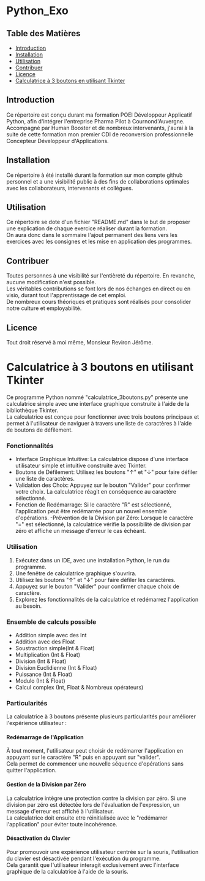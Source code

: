 # Python_Exo

## Table des Matières
- [Introduction](#introduction)
- [Installation](#installation)
- [Utilisation](#utilisation)
- [Contribuer](#contribuer)
- [Licence](#licence)
- [Calculatrice à 3 boutons en utilisant Tkinter](#calculatrice_3boutons)

## Introduction <a name="introduction"></a>
Ce répertoire est conçu durant ma formation POEI Développeur Applicatif Python, afin d'intégrer l'entreprise Pharma Pilot à Cournond'Auvergne.<br>
Accompagné par Human Booster et de nombreux intervenants, j'aurai à la suite de cette formation mon premier CDI de reconversion professionnelle Concepteur Développeur d'Applications.

## Installation <a name="installation"></a>
Ce répertoire à été installé durant la formation sur mon compte github personnel et a une visibilité public à des fins de collaborations optimales avec les collaborateurs, intervenants et collègues.

## Utilisation <a name="utilisation"></a>
Ce répertoire se dote d'un fichier "README.md" dans le but de proposer une explication de chaque exercice réaliser durant la formation.<br>
On aura donc dans le sommaire l'ajout permanent des liens vers les exercices avec les consignes et les mise en application des programmes.

## Contribuer <a name="contribuer"></a>
Toutes personnes à une visibilité sur l'entièreté du répertoire. En revanche, aucune modification n'est possible.<br>
Les véritables contributions se font lors de nos échanges en direct ou en visio, durant tout l'apprentissage de cet emploi.<br>
De nombreux cours théoriques et pratiques sont réalisés pour consolider notre culture et employabilité.

## Licence <a name="licence"></a>
Tout droit réservé à moi même, Monsieur Reviron Jérôme.

# Calculatrice à 3 boutons en utilisant Tkinter <a name="calculatrice_3boutons"></a>
Ce programme Python nommé "calculatrice_3boutons.py" présente une calculatrice simple avec une interface graphique construite à l'aide de la bibliothèque Tkinter.<br>
La calculatrice est conçue pour fonctionner avec trois boutons principaux et permet à l'utilisateur de naviguer à travers une liste de caractères à l'aide de boutons de défilement.

### Fonctionnalités
- Interface Graphique Intuitive: La calculatrice dispose d'une interface utilisateur simple et intuitive construite avec Tkinter.
- Boutons de Défilement: Utilisez les boutons "↑" et "↓" pour faire défiler une liste de caractères.
- Validation des Choix: Appuyez sur le bouton "Valider" pour confirmer votre choix. La calculatrice réagit en conséquence au caractère sélectionné.
- Fonction de Redémarrage: Si le caractère "R" est sélectionné, l'application peut être redémarrée pour un nouvel ensemble d'opérations.
-Prévention de la Division par Zéro: Lorsque le caractère "=" est sélectionné, la calculatrice vérifie la possibilité de division par zéro et affiche un message d'erreur le cas échéant.

### Utilisation
1. Exécutez dans un IDE, avec une installation Python, le run du programme.
2. Une fenêtre de calculatrice graphique s'ouvrira.
3. Utilisez les boutons "↑" et "↓" pour faire défiler les caractères.
4. Appuyez sur le bouton "Valider" pour confirmer chaque choix de caractère.
5. Explorez les fonctionnalités de la calculatrice et redémarrez l'application au besoin.

### Ensemble de calculs possible
- Addition simple avec des Int
- Addition avec des Float
- Soustraction simple(Int & Float)
- Multiplication (Int & Float)
- Division (Int & Float)
- Division Euclidienne (Int & Float)
- Puissance (Int & Float)
- Modulo (Int & Float)
- Calcul complex (Int, Float & Nombreux opérateurs)

### Particularités
La calculatrice à 3 boutons présente plusieurs particularités pour améliorer l'expérience utilisateur :

#### Redémarrage de l'Application

À tout moment, l'utilisateur peut choisir de redémarrer l'application en appuyant sur le caractère "R" puis en appuyant sur "valider".<br>
Cela permet de commencer une nouvelle séquence d'opérations sans quitter l'application.

#### Gestion de la Division par Zéro

La calculatrice intègre une protection contre la division par zéro. Si une division par zéro est détectée lors de l'évaluation de l'expression, un message d'erreur est affiché à l'utilisateur.<br>
La calculatrice doit ensuite etre réinitialisée avec le "redémarrer l'application" pour éviter toute incohérence.

#### Désactivation du Clavier

Pour promouvoir une expérience utilisateur centrée sur la souris, l'utilisation du clavier est désactivée pendant l'exécution du programme.<br> 
Cela garantit que l'utilisateur interagit exclusivement avec l'interface graphique de la calculatrice à l'aide de la souris.
